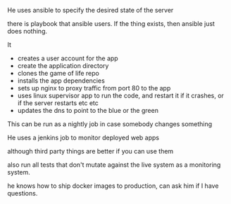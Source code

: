 He uses ansible to specify the desired state of the server

there is playbook that ansible users. If the thing exists, then ansible just does nothing.

It 
- creates a user account for the app
- create the application directory
- clones the game of life repo
- installs the app dependencies
- sets up nginx to proxy traffic from port 80 to the app
- uses linux supervisor app to run the code, and restart it if it crashes, or if the server restarts etc etc
- updates the dns to point to the blue or the green

This can be run as a nightly job in case somebody changes something

He uses a jenkins job to monitor deployed web apps

although third party things are better if you can use them

also run all tests that don't mutate against the live system as a monitoring system.

he knows how to ship docker images to production, can ask him if I have questions.
